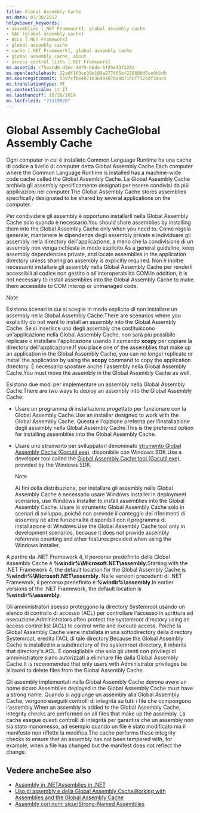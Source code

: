 ```yaml
---
title: Global Assembly Cache
ms.date: 03/30/2017
helpviewer_keywords:
- assemblies [.NET Framework], global assembly cache
- GAC (global assembly cache)
- ACLs [.NET Framework]
- global assembly cache
- cache [.NET Framework], global assembly cache
- global assembly cache, about
- access control lists [.NET Framework]
ms.assetid: cf5eacd0-d3ec-4879-b6da-5fd5e4372202
ms.openlocfilehash: 22adf103ce38e189a277405af220880d5ce0b1db
ms.sourcegitcommit: 559fcfbe4871636494870a8b716bf7325df34ac5
ms.translationtype: MT
ms.contentlocale: it-IT
ms.lasthandoff: 10/30/2019
ms.locfileid: "73119928"
---
```

# <a name="global-assembly-cache"></a><span data-ttu-id="ea98d-102">Global Assembly Cache</span><span class="sxs-lookup"><span data-stu-id="ea98d-102">Global Assembly Cache</span></span>
<span data-ttu-id="ea98d-103">Ogni computer in cui è installato Common Language Runtime ha una cache di codice a livello di computer detta Global Assembly Cache.</span><span class="sxs-lookup"><span data-stu-id="ea98d-103">Each computer where the Common Language Runtime is installed has a machine-wide code cache called the Global Assembly Cache.</span></span> <span data-ttu-id="ea98d-104">La Global Assembly Cache archivia gli assembly specificamente designati per essere condivisi da più applicazioni nel computer.</span><span class="sxs-lookup"><span data-stu-id="ea98d-104">The Global Assembly Cache stores assemblies specifically designated to be shared by several applications on the computer.</span></span>  
  
 <span data-ttu-id="ea98d-105">Per condividere gli assembly è opportuno installarli nella Global Assembly Cache solo quando è necessario.</span><span class="sxs-lookup"><span data-stu-id="ea98d-105">You should share assemblies by installing them into the Global Assembly Cache only when you need to.</span></span> <span data-ttu-id="ea98d-106">Come regola generale, mantenere le dipendenze degli assembly private e individuare gli assembly nella directory dell'applicazione, a meno che la condivisione di un assembly non venga richiesta in modo esplicito.</span><span class="sxs-lookup"><span data-stu-id="ea98d-106">As a general guideline, keep assembly dependencies private, and locate assemblies in the application directory unless sharing an assembly is explicitly required.</span></span> <span data-ttu-id="ea98d-107">Non è inoltre necessario installare gli assembly nella Global Assembly Cache per renderli accessibili al codice non gestito o all'interoperabilità COM.</span><span class="sxs-lookup"><span data-stu-id="ea98d-107">In addition, it is not necessary to install assemblies into the Global Assembly Cache to make them accessible to COM interop or unmanaged code.</span></span>  
  
> [!NOTE]
> <span data-ttu-id="ea98d-108">Esistono scenari in cui si sceglie in modo esplicito di non installare un assembly nella Global Assembly Cache.</span><span class="sxs-lookup"><span data-stu-id="ea98d-108">There are scenarios where you explicitly do not want to install an assembly into the Global Assembly Cache.</span></span> <span data-ttu-id="ea98d-109">Se si inserisce uno degli assembly che costituiscono un'applicazione nella Global Assembly Cache, non sarà più possibile replicare o installare l'applicazione usando il comando **xcopy** per copiare la directory dell'applicazione.</span><span class="sxs-lookup"><span data-stu-id="ea98d-109">If you place one of the assemblies that make up an application in the Global Assembly Cache, you can no longer replicate or install the application by using the **xcopy** command to copy the application directory.</span></span> <span data-ttu-id="ea98d-110">È necessario spostare anche l'assembly nella Global Assembly Cache.</span><span class="sxs-lookup"><span data-stu-id="ea98d-110">You must move the assembly in the Global Assembly Cache as well.</span></span>  
  
 <span data-ttu-id="ea98d-111">Esistono due modi per implementare un assembly nella Global Assembly Cache:</span><span class="sxs-lookup"><span data-stu-id="ea98d-111">There are two ways to deploy an assembly into the Global Assembly Cache:</span></span>  
  
- <span data-ttu-id="ea98d-112">Usare un programma di installazione progettato per funzionare con la Global Assembly Cache.</span><span class="sxs-lookup"><span data-stu-id="ea98d-112">Use an installer designed to work with the Global Assembly Cache.</span></span> <span data-ttu-id="ea98d-113">Questa è l'opzione preferita per l'installazione degli assembly nella Global Assembly Cache.</span><span class="sxs-lookup"><span data-stu-id="ea98d-113">This is the preferred option for installing assemblies into the Global Assembly Cache.</span></span>  
  
- <span data-ttu-id="ea98d-114">Usare uno strumento per sviluppatori denominato [strumento Global Assembly Cache (Gacutil.exe)](../tools/gacutil-exe-gac-tool.md), disponibile con Windows SDK.</span><span class="sxs-lookup"><span data-stu-id="ea98d-114">Use a developer tool called the [Global Assembly Cache tool (Gacutil.exe)](../tools/gacutil-exe-gac-tool.md), provided by the Windows SDK.</span></span>  
  
    > [!NOTE]
    > <span data-ttu-id="ea98d-115">Ai fini della distribuzione, per installare gli assembly nella Global Assembly Cache è necessario usare Windows Installer.</span><span class="sxs-lookup"><span data-stu-id="ea98d-115">In deployment scenarios, use Windows Installer to install assemblies into the Global Assembly Cache.</span></span> <span data-ttu-id="ea98d-116">Usare lo strumento Global Assembly Cache solo in scenari di sviluppo, poiché non prevede il conteggio dei riferimenti di assembly né altre funzionalità disponibili con il programma di installazione di Windows.</span><span class="sxs-lookup"><span data-stu-id="ea98d-116">Use the Global Assembly Cache tool only in development scenarios, because it does not provide assembly reference counting and other features provided when using the Windows Installer.</span></span>  
  
 <span data-ttu-id="ea98d-117">A partire da .NET Framework 4, il percorso predefinito della Global Assembly Cache è **%windir%\Microsoft.NET\assembly**.</span><span class="sxs-lookup"><span data-stu-id="ea98d-117">Starting with the .NET Framework 4, the default location for the Global Assembly Cache is **%windir%\Microsoft.NET\assembly**.</span></span> <span data-ttu-id="ea98d-118">Nelle versioni precedenti di .NET Framework, il percorso predefinito è **%windir%\assembly**.</span><span class="sxs-lookup"><span data-stu-id="ea98d-118">In earlier versions of the .NET Framework, the default location is **%windir%\assembly**.</span></span>  
  
 <span data-ttu-id="ea98d-119">Gli amministratori spesso proteggono la directory Systemroot usando un elenco di controllo di accesso (ACL) per controllare l'accesso in scrittura ed esecuzione.</span><span class="sxs-lookup"><span data-stu-id="ea98d-119">Administrators often protect the systemroot directory using an access control list (ACL) to control write and execute access.</span></span> <span data-ttu-id="ea98d-120">Poiché la Global Assembly Cache viene installata in una sottodirectory della directory Systemroot, eredita l'ACL di tale directory.</span><span class="sxs-lookup"><span data-stu-id="ea98d-120">Because the Global Assembly Cache is installed in a subdirectory of the systemroot directory, it inherits that directory's ACL.</span></span> <span data-ttu-id="ea98d-121">È consigliabile che solo gli utenti con privilegi di amministratore siano autorizzati a eliminare file dalla Global Assembly Cache.</span><span class="sxs-lookup"><span data-stu-id="ea98d-121">It is recommended that only users with Administrator privileges be allowed to delete files from the Global Assembly Cache.</span></span>  
  
 <span data-ttu-id="ea98d-122">Gli assembly implementati nella Global Assembly Cache devono avere un nome sicuro.</span><span class="sxs-lookup"><span data-stu-id="ea98d-122">Assemblies deployed in the Global Assembly Cache must have a strong name.</span></span> <span data-ttu-id="ea98d-123">Quando si aggiunge un assembly alla Global Assembly Cache, vengono eseguiti controlli di integrità su tutti i file che compongono l'assembly.</span><span class="sxs-lookup"><span data-stu-id="ea98d-123">When an assembly is added to the Global Assembly Cache, integrity checks are performed on all files that make up the assembly.</span></span> <span data-ttu-id="ea98d-124">La cache esegue questi controlli di integrità per garantire che un assembly non sia stato manomesso, ad esempio quando un file è stato modificato ma il manifesto non riflette la modifica.</span><span class="sxs-lookup"><span data-stu-id="ea98d-124">The cache performs these integrity checks to ensure that an assembly has not been tampered with, for example, when a file has changed but the manifest does not reflect the change.</span></span>  
  
## <a name="see-also"></a><span data-ttu-id="ea98d-125">Vedere anche</span><span class="sxs-lookup"><span data-stu-id="ea98d-125">See also</span></span>

- [<span data-ttu-id="ea98d-126">Assembly in .NET</span><span class="sxs-lookup"><span data-stu-id="ea98d-126">Assemblies in .NET</span></span>](../../standard/assembly/index.md)
- [<span data-ttu-id="ea98d-127">Uso di assembly e della Global Assembly Cache</span><span class="sxs-lookup"><span data-stu-id="ea98d-127">Working with Assemblies and the Global Assembly Cache</span></span>](working-with-assemblies-and-the-gac.md)
- [<span data-ttu-id="ea98d-128">Assembly con nomi sicuri</span><span class="sxs-lookup"><span data-stu-id="ea98d-128">Strong-Named Assemblies</span></span>](../../standard/assembly/strong-named.md)
